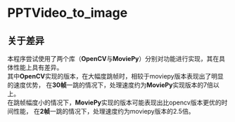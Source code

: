 # PPTVideo_to_image
## 关于差异
本程序尝试使用了两个库（**OpenCV**与**MoviePy**）分别对功能进行实现，其在具体性能上具有差异。  
其中**OpenCV**实现的版本，在大幅度跳帧时，相较于moviepy版本表现出了明显的速度优势，
在**30帧**一跳的情况下，处理速度约为**MoviePy**实现版本的7倍以上。  
在跳帧幅度小的情况下，**MoviePy**实现的版本可能表现出比opencv版本更优的时间性能，
在**2帧**一跳的情况下，处理速度约为moviepy版本的2.5倍。
